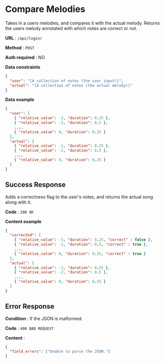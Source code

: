 # Compare Melodies

Takes in a users melodies, and compares it with the actual melody. Returns the users melody annotated with which notes are correct or not.

**URL** : `/api/login/`

**Method** : `POST`

**Auth required** : NO

**Data constraints**

```json
{
  "user": "[A collection of notes (the user input)]",
  "actual": "[A collection of notes (the actual melody)]"
}
```

**Data example**

```json
{
  "user": [
    { "relative_value": -3, "duration": 0.25 },
    { "relative_value": -2, "duration": 0.5 },
    ...,
    { "relative_value": 0, "duration": 0.25 }
  ],
  "actual": [
    { "relative_value": -1, "duration": 0.25 },
    { "relative_value": -2, "duration": 0.5 },
    ...,
    { "relative_value": 0, "duration": 0.25 }
  ]
}
```

## Success Response

Adds a correctness flag to the user's notes, and returns the actual song along with it.

**Code** : `200 OK`

**Content example**

```json
{
  "corrected": [
    { "relative_value": -3, "duration": 0.25, "correct" : false },
    { "relative_value": -2, "duration": 0.5, "correct" : true },
    ...,
    { "relative_value": 0, "duration": 0.25, "correct" : true }
  ],
  "actual": [
    { "relative_value": -1, "duration": 0.25 },
    { "relative_value": -2, "duration": 0.5 },
    ...,
    { "relative_value": 0, "duration": 0.25 }
  ]
}
```

## Error Response

**Condition** : If the JSON is malformed.

**Code** : `400 BAD REQUEST`

**Content** :

```json
{
  "field_errors": ["Unable to parse the JSON."]
}
```
